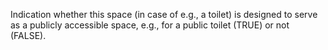 ﻿Indication whether this space (in case of e.g., a toilet) is designed to serve as a publicly accessible space, e.g., for a public toilet (TRUE) or not (FALSE).